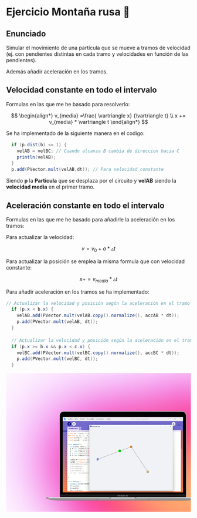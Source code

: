# Ejercicio Montaña rusa 🎢
## Enunciado
Simular el movimiento de una partícula que se
mueve a tramos de velocidad (ej. con pendientes distintas en cada tramo y
velocidades en función de las pendientes).

Además añadir aceleración en los tramos.

## Velocidad constante en todo el intervalo
Formulas en las que me he basado para resolverlo:

$$
\begin{align*}
v_{media} =\frac{ \vartriangle x} {\vartriangle t} \\
x += v_{media} * \vartriangle t
\end{align*}
$$

Se ha implementado de la siguiente manera en el codigo:
```java
  if (p.dist(b) <= 1) {
    velAB = velBC; // Cuando alcanza B cambia de direccion hacia C
    println(velAB);
  }
  p.add(PVector.mult(velAB,dt)); // Para velocidad constante
```
Siendo **p** la **Particula** que se desplaza por el circuito y **velAB** siendo la **velocidad media** en el primer tramo.
## Aceleración constante en todo el intervalo
Formulas en las que me he basado para añadirle la aceleración en los tramos:

Para actualizar la velocidad:

$$
v = v_0 + a * \vartriangle t
$$

Para actualizar la posición se emplea la misma formula que con velocidad constante:

$$
x += v_{media} * \vartriangle t
$$

Para añadir aceleración en los tramos se ha implementado:
```java
// Actualizar la velocidad y posición según la aceleración en el tramo AB
  if (p.x < b.x) {
    velAB.add(PVector.mult(velAB.copy().normalize(), accAB * dt));
    p.add(PVector.mult(velAB, dt));
  }
  
  // Actualizar la velocidad y posición según la aceleración en el tramo BC
  if (p.x >= b.x && p.x < c.x) {
    velBC.add(PVector.mult(velBC.copy().normalize(), accBC * dt));
    p.add(PVector.mult(velBC, dt));
  }
```
![MockUP](MontanaRusa.png)
